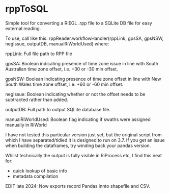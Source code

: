 # rppToSQL
Simple tool for converting a RIEGL .rpp file to a SQLite DB file for easy external reading.

To use, call like this:
rppReader.workflowHandler(rppLink, gpsSA, gpsNSW, negIssue, outputDB, manualRiWorldUsed) where:

rppLink: Full file path to RPP file

gpsSA: Boolean indicating presence of time zone issue in line with South Australian time zone offset, i.e. +30 or -30 min offset.

gpsNSW: Boolean indicating presence of time zone offset in line with New South Wales time zone offset, i.e. +60 or -60 min offset.

negIssue: Boolean indicating whether or not the offset needs to be subtracted rather than added.

outputDB: Full path to output SQLite database file.

manualRiWorldUsed: Boolean flag indicating if swaths were assigned manually in RiWorld


I have not tested this particular version just yet, but the original script from which I have separated/tidied it is designed to run on 3.7. If you get an issue when building the dataframes, try winding back your pandas version.

Whilst technically the output is fully visible in RiProcess etc, I find this neat for:
- quick lookup of basic info
- metadata compilation

EDIT late 2024: Now exports record Pandas innto shapefile and CSV.
